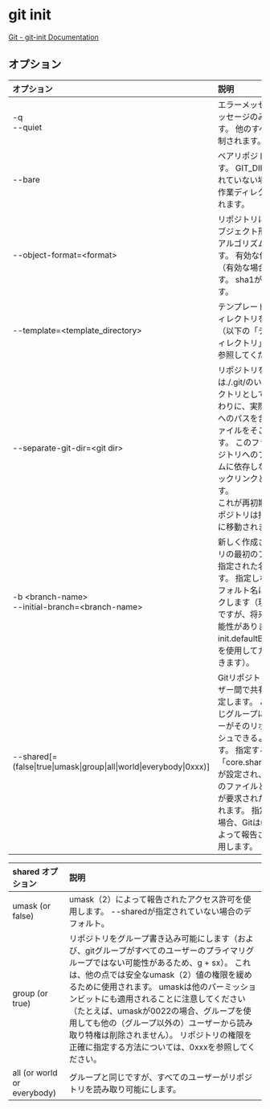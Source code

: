 # git init

[Git - git-init Documentation](https://git-scm.com/docs/git-init)

## オプション

|オプション|説明|
|:--|:--|
|-q<br>--quiet|エラーメッセージと警告メッセージのみを出力します。 他のすべての出力は抑制されます。|
|--bare|ベアリポジトリを作成します。 GIT_DIR環境が設定されていない場合は、現在の作業ディレクトリに設定されます。|
|--object-format=\<format\>|リポジトリに指定されたオブジェクト形式（ハッシュアルゴリズム）を指定します。 有効な値はsha1および（有効な場合）sha256です。 sha1がデフォルトです。|
|--template=\<template_directory\>|テンプレートを使用するディレクトリを指定します。 （以下の「テンプレートディレクトリ」セクションを参照してください。）|
|--separate-git-dir=\<git dir\>|リポジトリを$ GIT_DIRまたは./.git/のいずれかのディレクトリとして初期化する代わりに、実際のリポジトリへのパスを含むテキストファイルをそこに作成します。 このファイルは、リポジトリへのファイルシステムに依存しないGitシンボリックリンクとして機能します。<br>これが再初期化の場合、リポジトリは指定されたパスに移動されます。|
|-b \<branch-name\><br>--initial-branch=\<branch-name\>|新しく作成されたリポジトリの最初のブランチには、指定された名前を使用します。 指定しない場合は、デフォルト名にフォールバックします（現在はマスターですが、将来変更される可能性があります。名前はinit.defaultBranch構成変数を使用してカスタマイズできます）。|
|--shared[=(false\|true\|umask\|group\|all\|world\|everybody\|0xxx)]|Gitリポジトリを複数のユーザー間で共有することを指定します。 これにより、同じグループに属するユーザーがそのリポジトリにプッシュできるようになります。 指定すると、構成変数「core.sharedRepository」が設定され、$ GIT_DIRの下のファイルとディレクトリが要求された権限で作成されます。 指定されていない場合、Gitはumask（2）によって報告された権限を使用します。|

|shared オプション|説明|
|:--|:--|
|umask (or false)|umask（2）によって報告されたアクセス許可を使用します。 --sharedが指定されていない場合のデフォルト。|
|group (or true)|リポジトリをグループ書き込み可能にします（および、gitグループがすべてのユーザーのプライマリグループではない可能性があるため、g + sx）。 これは、他の点では安全なumask（2）値の権限を緩めるために使用されます。 umaskは他のパーミッションビットにも適用されることに注意してください（たとえば、umaskが0022の場合、グループを使用しても他の（グループ以外の）ユーザーから読み取り特権は削除されません）。 リポジトリの権限を正確に指定する方法については、0xxxを参照してください。|
|all (or world or everybody)|グループと同じですが、すべてのユーザーがリポジトリを読み取り可能にします。|

